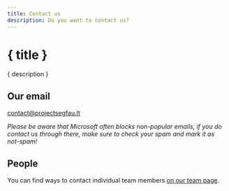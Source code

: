 ```yaml
---
title: Contact us
description: Do you want to contact us?
---
```


<script lang="ts">
    import ContactForm from "$lib/ContactForm.svelte";
	import Note from "$lib/Form/Note.svelte";
</script>

# { title }

{ description }

<div class="contact-form">
    <h2>Contact form</h2>
    <ContactForm />
</div>

<noscript>
	<Note content="The contact form (and by extension Segfautils) does not work without JavaScript enabled." icon="i-fa6-solid:circle-info" />
	<style>
		.contact-form {
			display: none;
		}
	</style>
</noscript>

## Our email

[contact@projectsegfau.lt](mailto:contact@projectsegfau.lt)

_Please be aware that Microsoft often blocks non-popular emails, if you do contact us through there, make sure to check your spam and mark it as not-spam!_

## People

You can find ways to contact individual team members [on our team page](/team).
